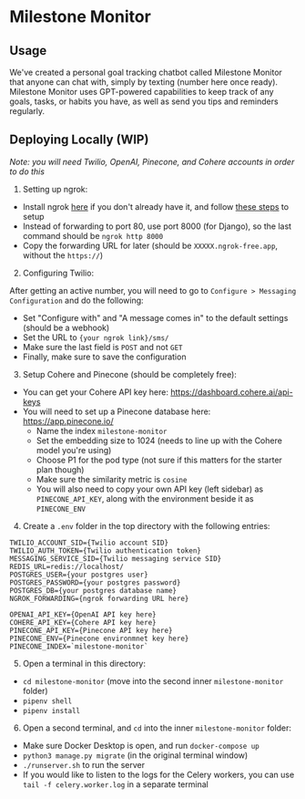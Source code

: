 # Milestone Monitor

## Usage

We've created a personal goal tracking chatbot called Milestone Monitor that anyone can chat with, simply by texting (number here once ready). Milestone Monitor uses GPT-powered capabilities to keep track of any goals, tasks, or habits you have, as well as send you tips and reminders regularly.

## Deploying Locally (WIP)

_Note: you will need Twilio, OpenAI, Pinecone, and Cohere accounts in order to do this_

1. Setting up ngrok:

- Install ngrok [here](https://ngrok.com/download) if you don't already have it, and follow [these steps](https://dashboard.ngrok.com/get-started/setup) to setup
- Instead of forwarding to port 80, use port 8000 (for Django), so the last command should be `ngrok http 8000`
- Copy the forwarding URL for later (should be `XXXXX.ngrok-free.app`, without the `https://`)

2. Configuring Twilio:

After getting an active number, you will need to go to `Configure > Messaging Configuration` and do the following:

- Set "Configure with" and "A message comes in" to the default settings (should be a webhook)
- Set the URL to `{your ngrok link}/sms/`
- Make sure the last field is `POST` and not `GET`
- Finally, make sure to save the configuration

3. Setup Cohere and Pinecone (should be completely free):

- You can get your Cohere API key here: https://dashboard.cohere.ai/api-keys
- You will need to set up a Pinecone database here: https://app.pinecone.io/
  - Name the index `milestone-monitor`
  - Set the embedding size to 1024 (needs to line up with the Cohere model you're using)
  - Choose P1 for the pod type (not sure if this matters for the starter plan though)
  - Make sure the similarity metric is `cosine`
  - You will also need to copy your own API key (left sidebar) as `PINECONE_API_KEY`, along with the environment beside it as `PINECONE_ENV`

4. Create a `.env` folder in the top directory with the following entries:

```
TWILIO_ACCOUNT_SID={Twilio account SID}
TWILIO_AUTH_TOKEN={Twilio authentication token}
MESSAGING_SERVICE_SID={Twilio messaging service SID}
REDIS_URL=redis://localhost/
POSTGRES_USER={your postgres user}
POSTGRES_PASSWORD={your postgres password}
POSTGRES_DB={your postgres database name}
NGROK_FORWARDING={ngrok forwarding URL here}

OPENAI_API_KEY={OpenAI API key here}
COHERE_API_KEY={Cohere API key here}
PINECONE_API_KEY={Pinecone API key here}
PINECONE_ENV={Pinecone environmnet key here}
PINECONE_INDEX=`milestone-monitor`
```

5. Open a terminal in this directory:

- `cd milestone-monitor` (move into the second inner `milestone-monitor` folder)
- `pipenv shell`
- `pipenv install`

6. Open a second terminal, and `cd` into the inner `milestone-monitor` folder:

- Make sure Docker Desktop is open, and run `docker-compose up`
- `python3 manage.py migrate` (in the original terminal window)
- `./runserver.sh` to run the server
- If you would like to listen to the logs for the Celery workers, you can use `tail -f celery.worker.log` in a separate terminal
